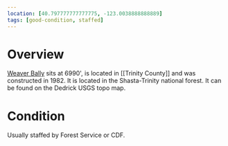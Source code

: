 ```yaml
---
location: [40.797777777777775, -123.0038888888889]
tags: [good-condition, staffed]
---
```


# Overview

[Weaver Bally](http://www.peakbagging.com/CALookoutPhotos/WeaverBally.html) sits at 6990', is located in [[Trinity County]] and was constructed in 1982. It is located in the Shasta-Trinity national forest. It can be found on the Dedrick USGS topo map.

# Condition

Usually staffed by Forest Service or CDF.